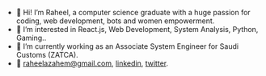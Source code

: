 - 👋 Hi! I’m Raheel, a computer science graduate with a huge passion for coding, web development, bots and women empowerment.
- 👀 I’m interested in React.js, Web Development, System Analysis, Python, Gaming..
- 🌱 I’m currently working as an Associate System Engineer for Saudi Customs (ZATCA).
- 💞️ raheelazahem@gmail.com, [linkedin](linkedin.com/in/raheelazahem), [twitter](https://twitter.com/raheelazahem).

<!---
Ra7eel/Ra7eel is a ✨ special ✨ repository because its `README.md` (this file) appears on your GitHub profile.
You can click the Preview link to take a look at your changes.
--->
